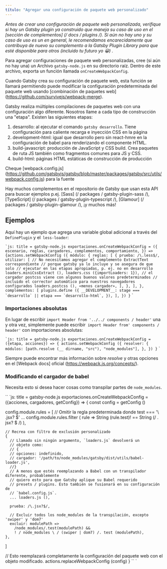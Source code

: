 ```yaml
---
título: "Agregar una configuración de paquete web personalizado"
---
```


_Antes de crear una configuración de paquete web personalizada, verifique si hay un Gatsby
plugin ya construido que maneja su caso de uso en el
[sección de complementos] (/ docs / plugins /). Si aún no hay uno y su caso de uso es un
en general, le recomendamos encarecidamente que contribuya de nuevo su complemento a la
Gatsby Plugin Library para que esté disponible para otros (incluido tu futuro yo 😀) ._

Para agregar configuraciones de paquete web personalizadas, cree (si aún no hay una) un
Archivo `gatsby-node.js` en su directorio raíz. Dentro de este archivo, exporta un
función llamada `onCreateWebpackConfig`.

Cuando Gatsby crea su configuración de paquete web, esta función se llamará permitiendo
puede modificar la configuración predeterminada del paquete web usando
[combinación de paquetes web] (https://github.com/survivejs/webpack-merge).

Gatsby realiza múltiples compilaciones de paquetes web con una configuración algo diferente. Nosotros
llame a cada tipo de construcción una "etapa". Existen las siguientes etapas:

1. desarrollo: al ejecutar el comando `gatsby desarrollo`. Tiene configuración para caliente
    recarga e inyección CSS en la página
2. development-html: igual que desarrollo pero sin react-hmre en la configuración de babel para
    renderizando el componente HTML.
3. build-javascript: producción de JavaScript y CSS build. Crea paquetes de ruta JS también
    como fragmentos comunes para JS y CSS.
4. build-html: páginas HTML estáticas de construcción de producción

Cheque
[webpack.config.js] (https://github.com/gatsbyjs/gatsby/blob/master/packages/gatsby/src/utils/webpack.config.js)
para la fuente

Hay muchos complementos en el repositorio de Gatsby que usan esta API para buscar ejemplos
p.ej. [Sass] (/ packages / gatsby-plugin-sass /),
[TypeScript] (/ packages / gatsby-plugin-typescript /),
[Glamour] (/ packages / gatsby-plugin-glamour /), ¡y muchos más!

## Ejemplos

Aquí hay un ejemplo que agrega una variable global adicional a través del `DefinePlugin` y el` less-loader`:

`` `js: title = gatsby-node.js
exportaciones.onCreateWebpackConfig = ({
  escenario,
  reglas,
  cargadores,
  complementos,
  comportamiento,
}) => {actions.setWebpackConfig ({
    módulo: {
      reglas: [
        {
          prueba: /\.less$/,
          utilizar: [
            // No necesitamos agregar el complemento ExtractText correspondiente
            // porque gatsby ya lo incluye y se asegura de que solo
            // ejecutar en las etapas apropiadas, p. ej. no en desarrollo
            loaders.miniCssExtract (),
            loaders.css ({importLoaders: 1}),
            // el cargador postcss viene con algunos buenos valores predeterminados
            // incluido el corrector automático para nuestros navegadores configurados
            loaders.postcss (),
            «menos cargador»,
          ],
        },
      ],
    },
    complementos: [
      plugins.define ({
        __DEVELOPMENT__: stage === `desarrollo` || etapa === `desarrollo-html`,
      }),
    ],
  })
}
`` `

### Importaciones absolutas

En lugar de escribir `import Header from '../../ components / header'` una y otra vez, simplemente puede escribir` import Header from' components / header'` con importaciones absolutas:

`` `js: title = gatsby-node.js
exportaciones.onCreateWebpackConfig = ({etapa, acciones}) => {
  actions.setWebpackConfig ({
    resolver: {
      módulos: [path.resolve (__ dirname, "src"), "node_modules"],
    },
  })
}
`` `

Siempre puede encontrar más información sobre _resolve_ y otras opciones en el [Webpack docs] oficial (https://webpack.js.org/concepts/).
### Modificando el cargador de babel

Necesita esto si desea hacer cosas como transpilar partes de `node_modules`.

`` `js: title = gatsby-node.js
exportaciones.onCreateWebpackConfig = ({acciones, cargadores, getConfig}) => {
  const config = getConfig ()

  config.module.rules = [
    // Omitir la regla predeterminada donde test === '\ .jsx? $'
    ... config.module.rules.filter (
      rule => String (rule.test)! == String (/ \. jsx? $ /)
    ),

    // Recrea con filtro de exclusión personalizado
    {
      // Llamado sin ningún argumento, `loaders.js` devolverá un
      // objeto como:
      // {
      // opciones: indefinido,
      // cargador: '/path/to/node_modules/gatsby/dist/utils/babel-loader.js',
      //}
      // A menos que estés reemplazando a Babel con un transpilador diferente, probablemente
      // quiero esto para que Gatsby aplique su Babel requerido
      // presets / plugins. Esto también se fusionará en su configuración de
      // `babel.config.js`.
      ... loaders.js (),

      prueba: /\.jsx?$/,

      // Excluir todos los node_modules de la transpilación, excepto 'swiper' y 'dom7'
      excluir: modulePath =>
        /node_modules/.test(modulePath) &&
        ! / node_modules \ / (swiper | dom7) /. test (modulePath),
    },
  ]

  // Esto reemplazará completamente la configuración del paquete web con el objeto modificado.
  actions.replaceWebpackConfig (config)
}
`` `